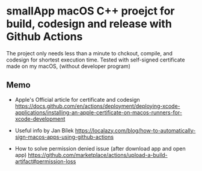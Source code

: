 # smallApp macOS C++ proejct for build, codesign and release with Github Actions
The project only needs less than a minute to chckout, compile, and codesign for shortest execution time.
Tested with self-signed certificate made on my macOS, (without developer program)

## Memo
- Apple's Official article for certificate and codesign
https://docs.github.com/en/actions/deployment/deploying-xcode-applications/installing-an-apple-certificate-on-macos-runners-for-xcode-development

- Useful info by Jan Bílek
https://localazy.com/blog/how-to-automatically-sign-macos-apps-using-github-actions

- How to solve permission denied issue (after download app and open app)
https://github.com/marketplace/actions/upload-a-build-artifact#permission-loss
